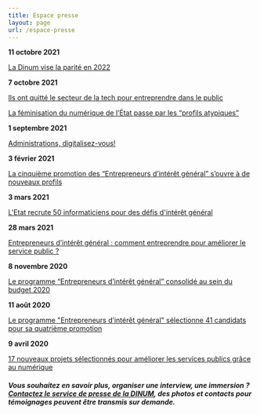 ```yaml
---
title: Espace presse
layout: page
url: /espace-presse
---
```

**11 octobre 2021** 

[La Dinum vise la parité en 2022](https://www.nextinpact.com/lebrief/48394/la-dinum-vise-parite-en-2022)

**7 octobre 2021** 

[Ils ont quitté le secteur de la tech pour entreprendre dans le public](https://start.lesechos.fr/travailler-mieux/metiers-reconversion/salaries-dans-la-tech-ils-ont-quitte-le-prive-pour-innover-dans-le-secteur-public-1352864)

[La féminisation du numérique de l’État passe par les “profils atypiques”](https://www.acteurspublics.fr/articles/la-feminisation-du-numerique-de-letat-passe-par-les-profils-atypiques)

**1 septembre 2021**

[Administrations, digitalisez-vous!](site/static/img/2021_09_01net-le-mag_rentrée-des-eig.pdf)

**3 février 2021** 

[La cinquième promotion des “Entrepreneurs d’intérêt général” s’ouvre à de nouveaux profils](https://www.acteurspublics.fr/articles/la-cinquieme-promotion-des-entrepreneurs-dinteret-general-souvre-a-de-nouveaux-profils)

**3 mars 2021** 

[L'Etat recrute 50 informaticiens pour des défis d'intérêt général](https://www.lemondeinformatique.fr/actualites/lire-l-etat-recrute-50-informaticiens-pour-des-defis-d-interet-general-82154.html)

**28 mars 2021** 

[Entrepreneurs d’intérêt général : comment entreprendre pour améliorer le service public ?](https://www.forbes.fr/entrepreneurs/entrepreneurs-dinteret-general-comment-entreprendre-pour-ameliorer-le-service-public/)

**8 novembre 2020** 

[Le programme “Entrepreneurs d’intérêt général” consolidé au sein du budget 2020](https://www.acteurspublics.fr/articles/le-programme-entrepreneurs-dinteret-general-consolide-au-sein-du-budget-2020)

**11 août 2020** 

[Le programme "Entrepreneurs d’intérêt général" sélectionne 41 candidats pour sa quatrième promotion](https://www.aefinfo.fr/depeche/632961)

**9 avril 2020** 

[17 nouveaux projets sélectionnés pour améliorer les
services publics grâce au numérique](https://www.aefinfo.fr/depeche/625647)

##### Vous souhaitez en savoir plus, organiser une interview, une immersion ? [Contactez le service de presse de la DINUM](https://www.numerique.gouv.fr/espace-presse/), des photos et contacts pour témoignages peuvent être transmis sur demande.